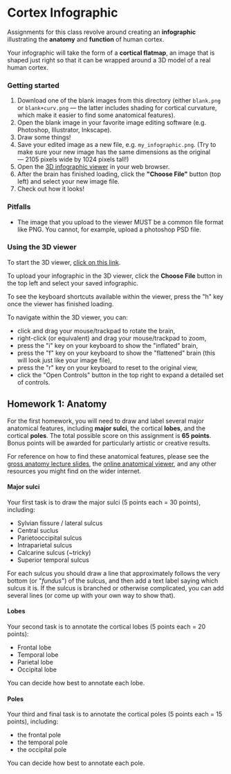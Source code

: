 # Cortex Infographic

Assignments for this class revolve around creating an **infographic** illustrating the **anatomy** and **function** of human cortex.

Your infographic will take the form of a **cortical flatmap**, an image that is shaped just right so that it can be wrapped around a 3D model of a real human cortex.

### Getting started

1. Download one of the blank images from this directory (either `blank.png` or `blank+curv.png` — the latter includes shading for cortical curvature, which make it easier to find some anatomical features).
2. Open the blank image in your favorite image editing software (e.g. Photoshop, Illustrator, Inkscape).
3. Draw some things!
4. Save your edited image as a new file, e.g. `my_infographic.png`. (Try to make sure your new image has the same dimensions as the original — 2105 pixels wide by 1024 pixels tall!)
5. Open the [3D infographic viewer](https://www.cs.utexas.edu/~huth/infographic_viewer/) in your web browser.
6. After the brain has finished loading, click the **"Choose File"** button (top left) and select your new image file.
7. Check out how it looks!

### Pitfalls
- The image that you upload to the viewer MUST be a common file format like PNG. You cannot, for example, upload a photoshop PSD file.

### Using the 3D viewer
To start the 3D viewer, [click on this link](https://www.cs.utexas.edu/~huth/infographic_viewer/).

To upload your infographic in the 3D viewer, click the **Choose File** button in the top left and select your saved infographic.

To see the keyboard shortcuts available within the viewer, press the "h" key once the viewer has finished loading.

To navigate within the 3D viewer, you can:
* click and drag your mouse/trackpad to rotate the brain,
* right-click (or equivalent) and drag your mouse/trackpad to zoom,
* press the "i" key on your keyboard to show the "inflated" brain,
* press the "f" key on your keyboard to show the "flattened" brain (this will look just like your image file),
* press the "r" key on your keyboard to reset to the original view,
* click the "Open Controls" button in the top right to expand a detailed set of controls.

## Homework 1: Anatomy
For the first homework, you will need to draw and label several major anatomical features, including **major sulci**, the cortical **lobes**, and the cortical **poles**. The total possible score on this assignment is **65 points**. Bonus points will be awarded for particularly artistic or creative results. 

For reference on how to find these anatomical features, please see the [gross anatomy lecture slides](../lecture_slides/02-gross-neuroanatomy.pdf), the [online anatomical viewer](https://gallantlab.org/brainviewer/sulcigyri/), and any other resources you might find on the wider internet.

#### Major sulci
Your first task is to draw the major sulci (5 points each = 30 points), including:

* Sylvian fissure / lateral sulcus
* Central suclus
* Parietooccipital sulcus
* Intraparietal sulcus
* Calcarine sulcus (~tricky)
* Superior temporal sulcus

For each sulcus you should draw a line that approximately follows the very bottom (or "*fundus*") of the sulcus, and then add a text label saying which sulcus it is. If the sulcus is branched or otherwise complicated, you can add several lines (or come up with your own way to show that).

#### Lobes
Your second task is to annotate the cortical lobes (5 points each = 20 points):

* Frontal lobe
* Temporal lobe
* Parietal lobe
* Occipital lobe

You can decide how best to annotate each lobe.

#### Poles
Your third and final task is to annotate the cortical poles (5 points each = 15 points), including:

* the frontal pole
* the temporal pole
* the occipital pole

You can decide how best to annotate each pole.
